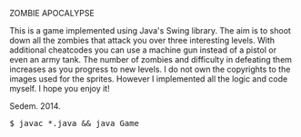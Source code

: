 ZOMBIE APOCALYPSE

This is a game implemented using Java's Swing library. The aim is to shoot down all the zombies that attack you over three interesting levels. With additional cheatcodes you can use a machine gun instead of a pistol or even an army tank.
The number of zombies and difficulty in defeating them increases as you progress to new levels.
I do not own the copyrights to the images used for the sprites. However I implemented all the logic and code myself.
I hope you enjoy it!

Sedem. 2014. 

<pre>
$ javac *.java && java Game
</pre>
